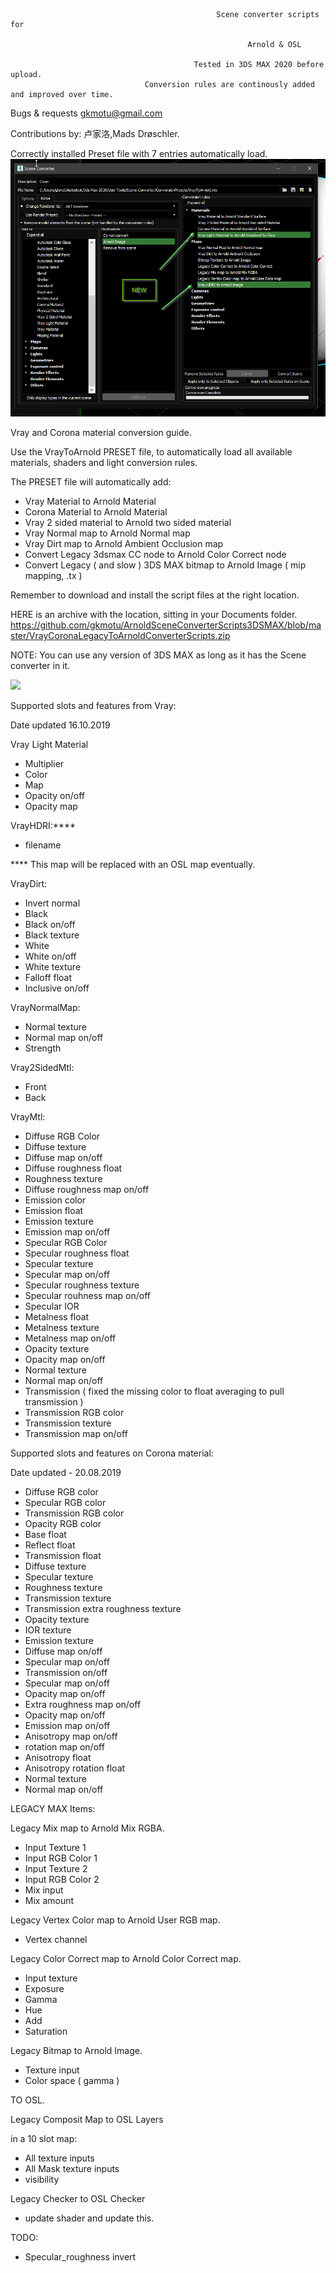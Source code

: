 
      
      
                          
                                                  Scene converter scripts for
                                                           
                                                         Arnold & OSL

                                             Tested in 3DS MAX 2020 before upload.
                                  Conversion rules are continously added and improved over time.





Bugs & requests gkmotu@gmail.com

Contributions by:
卢家洛,Mads Drøschler.


Correctly installed Preset file with 7 entries automatically load.
![](VrayStatus.png)



Vray and Corona material conversion guide.

Use the VrayToArnold PRESET file, to automatically load all available materials, shaders and light conversion rules.

The PRESET file will automatically add:

- Vray Material to Arnold Material
- Corona Material to Arnold Material
- Vray 2 sided material to Arnold two sided material
- Vray Normal map to Arnold Normal map
- Vray Dirt map to Arnold Ambient Occlusion map
- Convert Legacy 3dsmax CC node to Arnold Color Correct node
- Convert Legacy ( and slow ) 3DS MAX bitmap to Arnold Image ( mip mapping, .tx )


Remember to download and install the script files at the right location.

HERE is an archive with the location, sitting in your Documents folder.
https://github.com/gkmotu/ArnoldSceneConverterScripts3DSMAX/blob/master/VrayCoronaLegacyToArnoldConverterScripts.zip

NOTE: You can use any version of 3DS MAX as long as it has the Scene converter in it.


![](overview.gif)


Supported slots and features from Vray:

Date updated 16.10.2019

Vray Light Material

- Multiplier
- Color
- Map
- Opacity on/off
- Opacity map

VrayHDRI:****

- filename

**** This map will be replaced with an OSL map eventually.


VrayDirt:

- Invert normal
- Black
- Black on/off
- Black texture
- White
- White on/off
- White texture
- Falloff float
- Inclusive on/off


VrayNormalMap:

- Normal texture
- Normal map on/off
- Strength 

Vray2SidedMtl:

- Front
- Back

VrayMtl:

- Diffuse RGB Color
- Diffuse texture
- Diffuse map on/off
- Diffuse roughness float
- Roughness texture
- Diffuse roughness map on/off
- Emission color
- Emission float
- Emission texture
- Emission map on/off
- Specular RGB Color
- Specular roughness float 
- Specular texture
- Specular map on/off
- Specular roughness texture
- Specular rouhness map on/off
- Specular IOR
- Metalness float
- Metalness texture
- Metalness map on/off
- Opacity texture
- Opacity map on/off
- Normal texture
- Normal map on/off
- Transmission ( fixed the missing color to float averaging to pull transmission )
- Transmission RGB color
- Transmission texture
- Transmission map on/off



Supported slots and features on Corona material:

Date updated - 20.08.2019

- Diffuse RGB color
- Specular RGB color
- Transmission RGB color
- Opacity RGB color
- Base float
- Reflect float
- Transmission float
- Diffuse texture
- Specular texture
- Roughness texture
- Transmission texture
- Transmission extra roughness texture
- Opacity texture
- IOR texture
- Emission texture	
- Diffuse map on/off
- Specular map on/off
- Transmission on/off
- Specular map on/off
- Opacity map on/off
- Extra roughness map on/off
- Opacity map on/off
- Emission map on/off
- Anisotropy map on/off
- rotation map on/off
- Anisotropy float
- Anisotropy rotation float
- Normal texture
- Normal map on/off


LEGACY MAX Items:

Legacy Mix map to Arnold Mix RGBA.

- Input Texture 1
- Input RGB Color 1
- Input Texture 2
- Input RGB Color 2
- Mix input
- Mix amount

Legacy Vertex Color map to Arnold User RGB map.

- Vertex channel

Legacy Color Correct map to Arnold Color Correct map.

- Input texture
- Exposure
- Gamma
- Hue
- Add
- Saturation




Legacy Bitmap to Arnold Image.

- Texture input
- Color space ( gamma )




TO OSL.

Legacy Composit Map to OSL Layers

in a 10 slot map:
- All texture inputs
- All Mask texture inputs
- visibility


Legacy Checker to OSL Checker

- update shader and update this.




TODO:

- Specular_roughness invert



